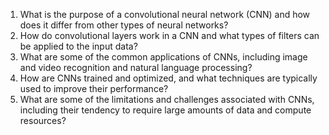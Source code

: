 1. What is the purpose of a convolutional neural network (CNN) and how does it differ from other types of neural networks?
2. How do convolutional layers work in a CNN and what types of filters can be applied to the input data?
3. What are some of the common applications of CNNs, including image and video recognition and natural language processing?
4. How are CNNs trained and optimized, and what techniques are typically used to improve their performance?
5. What are some of the limitations and challenges associated with CNNs, including their tendency to require large amounts of data and compute resources?